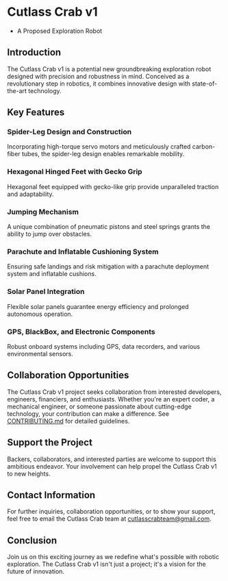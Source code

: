 # Cutlass Crab v1 
- A Proposed Exploration Robot

## Introduction
The Cutlass Crab v1 is a potential new groundbreaking exploration robot designed with precision and robustness in mind. Conceived as a revolutionary step in robotics, it combines innovative design with state-of-the-art technology.

## Key Features
### Spider-Leg Design and Construction
Incorporating high-torque servo motors and meticulously crafted carbon-fiber tubes, the spider-leg design enables remarkable mobility.

### Hexagonal Hinged Feet with Gecko Grip
Hexagonal feet equipped with gecko-like grip provide unparalleled traction and adaptability.

### Jumping Mechanism
A unique combination of pneumatic pistons and steel springs grants the ability to jump over obstacles.

### Parachute and Inflatable Cushioning System
Ensuring safe landings and risk mitigation with a parachute deployment system and inflatable cushions.

### Solar Panel Integration
Flexible solar panels guarantee energy efficiency and prolonged autonomous operation.

### GPS, BlackBox, and Electronic Components
Robust onboard systems including GPS, data recorders, and various environmental sensors.

## Collaboration Opportunities
The Cutlass Crab v1 project seeks collaboration from interested developers, engineers, financiers, and enthusiasts. Whether you're an expert coder, a mechanical engineer, or someone passionate about cutting-edge technology, your contribution can make a difference. See [CONTRIBUTING.md](CONTRIBUTING.md) for detailed guidelines.

## Support the Project
Backers, collaborators, and interested parties are welcome to support this ambitious endeavor. Your involvement can help propel the Cutlass Crab v1 to new heights.

## Contact Information
For further inquiries, collaboration opportunities, or to show your support, feel free to email the Cutlass Crab team at [cutlasscrabteam@gmail.com](mailto:cutlasscrabteam@gmail.com).

## Conclusion
Join us on this exciting journey as we redefine what's possible with robotic exploration. The Cutlass Crab v1 isn't just a project; it's a vision for the future of innovation.

